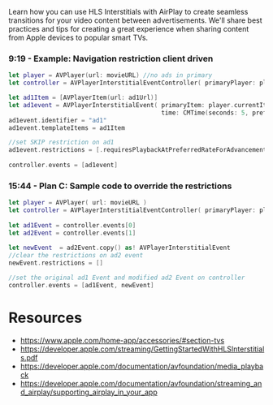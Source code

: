 Learn how you can use HLS Interstitials with AirPlay to create seamless transitions for your video content between advertisements. We'll share best practices and tips for creating a great experience when sharing content from Apple devices to popular smart TVs.
###  9:19 - Example: Navigation restriction client driven
```swift
let player = AVPlayer(url: movieURL) //no ads in primary
let controller = AVPlayerInterstitialEventController( primaryPlayer: player )

let ad1Item = [AVPlayerItem(url: ad1Url)]
let ad1event = AVPlayerInterstitialEvent( primaryItem: player.currentItem,
										  time: CMTime(seconds: 5, preferredTimescale: 1) )
ad1event.identifier = "ad1"
ad1event.templateItems = ad1Item

//set SKIP restriction on ad1 
ad1event.restrictions = [.requiresPlaybackAtPreferredRateForAdvancement]
		
controller.events = [ad1event]
```
###  15:44 - Plan C: Sample code to override the restrictions
```swift
let player = AVPlayer( url: movieURL )
let controller = AVPlayerInterstitialEventController( primaryPlayer: player )
			
let ad1Event = controller.events[0]
let ad2Event = controller.events[1]
			
let newEvent  = ad2Event.copy() as! AVPlayerInterstitialEvent
//clear the restrictions on ad2 event
newEvent.restrictions = []

//set the original ad1 Event and modified ad2 Event on controller
controller.events = [ad1Event, newEvent]
```
# Resources
* https://www.apple.com/home-app/accessories/#section-tvs
* https://developer.apple.com/streaming/GettingStartedWithHLSInterstitials.pdf
* https://developer.apple.com/documentation/avfoundation/media_playback
* https://developer.apple.com/documentation/avfoundation/streaming_and_airplay/supporting_airplay_in_your_app
